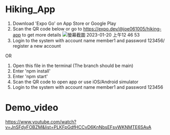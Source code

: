 # Hiking_App
1. Download 'Expo Go' on App Store or Google Play
2. Scan the QR code below or go to https://expo.dev/@joe061005/hiking-app to get more details
![螢幕截圖 2023-01-20 上午12 46 53](https://user-images.githubusercontent.com/72422823/213504772-f982258e-92ae-4fdd-b561-23ae67ddc559.png)
3. Login to the system with account name member1 and password 123456/ register a new account

OR

1. Open this file in the terminal (The branch should be main)
2. Enter 'npm install'
3. Enter 'npm start'
4. Scan the QR code to open app or use iOS/Android simulator
5. Login to the system with account name member1 and password 123456


# Demo_video
https://www.youtube.com/watch?v=JnSFdyFOBZM&list=PLKFpGdfHCCvD6KnNbsEFsvWKNMTE6SAvA
